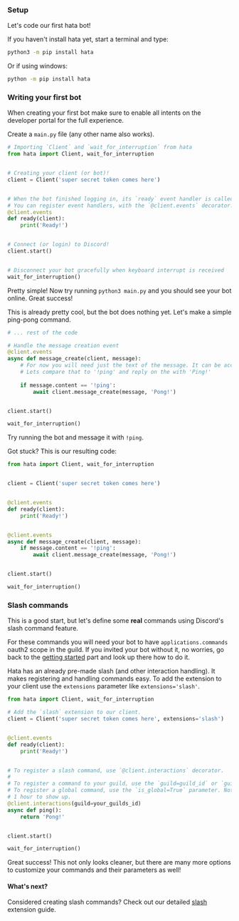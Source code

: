 ### Setup

Let's code our first hata bot!

If you haven't install hata yet, start a terminal and type:

```sh
python3 -m pip install hata
```

Or if using windows:

```sh
python -m pip install hata
```

### Writing your first bot

When creating your first bot make sure to enable all intents on the developer portal for the full experience.

Create a `main.py` file (any other name also works).

```py
# Importing `Client` and `wait_for_interruption` from hata
from hata import Client, wait_for_interruption


# Creating your client (or bot)!
client = Client('super secret token comes here')


# When the bot finished logging in, its `ready` event handler is called.
# You can register event handlers, with the `@client.events` decorator.
@client.events
def ready(client):
    print('Ready!')


# Connect (or login) to Discord!
client.start()


# Disconnect your bot gracefully when keyboard interrupt is received
wait_for_interruption()
```

Pretty simple! Now try running `python3 main.py` and you should see your bot online. Great success!

This is already pretty cool, but the bot does nothing yet. Let's make a simple ping-pong command.

```py
# ... rest of the code

# Handle the message creation event
@client.events
async def message_create(client, message):
    # For now you will need just the text of the message. It can be accessed using `message.content`.
    # Lets compare that to '!ping' and reply on the with 'Ping!'
    
    if message.content == '!ping':
        await client.message_create(message, 'Pong!')


client.start()

wait_for_interruption()

```

Try running the bot and message it with `!ping`.

Got stuck? This is our resulting code:

```py
from hata import Client, wait_for_interruption


client = Client('super secret token comes here')


@client.events
def ready(client):
    print('Ready!')


@client.events
async def message_create(client, message):
    if message.content == '!ping':
        await client.message_create(message, 'Pong!')


client.start()

wait_for_interruption()
```

### Slash commands

This is a good start, but let's define some **real** commands using Discord's slash command feature.

For these commands you will need your bot to have `applications.commands` oauth2 scope in the guild.
If you invited your bot without it, no worries, go back to the [getting started](./getting_started.md) part and
look up there how to do it.

Hata has an already pre-made slash (and other interaction handling). It makes registering and
handling commands easy. To add the extension to your client use the `extensions` parameter like `extensions='slash'`.

```py
from hata import Client, wait_for_interruption

# Add the `slash` extension to our client.
client = Client('super secret token comes here', extensions='slash')


@client.events
def ready(client):
    print('Ready!')


# To register a slash command, use `@client.interactions` decorator.
#
# To register a command to your guild, use the `guild=guild_id` or `guild=guild` keyword parameter.
# To register a global command, use the `is_global=True` parameter. Note that global commands can take up to
# 1 hour to show up.
@client.interactions(guild=your_guilds_id)
async def ping():
    return 'Pong!'


client.start()

wait_for_interruption()
```

Great success! This not only looks cleaner, but there are many more options to customize your commands and their
parameters as well!

#### What's next?

Considered creating slash commands? Check out our detailed [slash](slash.md) extension guide.
